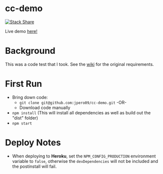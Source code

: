 # cc-demo

[![Stack Share](http://img.shields.io/badge/tech-stack-0690fa.svg?style=flat)](http://stackshare.io/jpero09/cc-demo)

Live demo [here!](https://cc-demo1.herokuapp.com/)

# Background
This was a code test that I took. See the [wiki](https://github.com/jpero09/cc-demo/wiki) for the original requirements.

# First Run
* Bring down code:
  * `git clone git@github.com:jpero09/cc-demo.git` -OR-
  * Download code manually
* `npm install` (This will install all dependencies as well as build out the "dist" folder)
* `npm start`

# Deploy Notes
* When deploying to **Heroku**, set the `NPM_CONFIG_PRODUCTION` environment variable to `false`, otherwise
  the `devDependencies` will not be included and the postinstall will fail.

